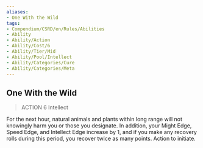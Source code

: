 ```yaml
---
aliases:
- One With the Wild
tags:
- Compendium/CSRD/en/Rules/Abilities
- Ability
- Ability/Action
- Ability/Cost/6
- Ability/Tier/Mid
- Ability/Pool/Intellect
- Ability/Categories/Cure
- Ability/Categories/Meta
---
```


  
## One With the Wild  
>ACTION 6  Intellect  
  
For the next hour, natural animals and plants within long range will not knowingly harm you or those you designate. In addition, your Might Edge, Speed Edge, and Intellect Edge increase by 1, and if you make any recovery rolls during this period, you recover twice as many points. Action to initiate.